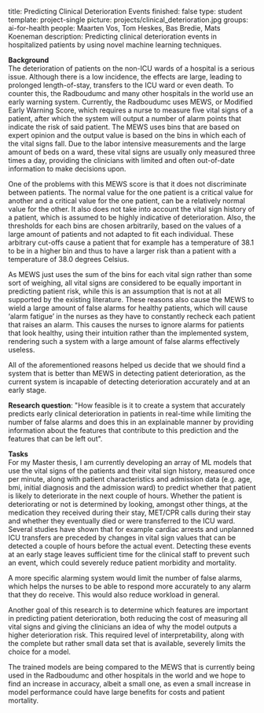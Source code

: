 title: Predicting Clinical Deterioration Events
finished: false
type: student
template: project-single
picture: projects/clinical_deterioration.jpg
groups: ai-for-health
people: Maarten Vos, Tom Heskes, Bas Bredie, Mats Koeneman
description: Predicting clinical deterioration events in hospitalized patients by using novel machine learning techniques.

**Background**<br>
The deterioration of patients on the non-ICU wards of a hospital is a serious issue. Although there is  a low incidence, the effects are large, leading to prolonged length-of-stay, transfers to the ICU ward or even death. To counter this, the Radboudumc and many other hospitals in the world use an early warning system. Currently, the Radboudumc uses MEWS, or Modified Early Warning Score, which requires a nurse to measure five vital signs of a patient, after which the system will output a number of alarm points that indicate the risk of said patient. The MEWS uses bins that are based on expert opinion and the output value is based on the bins in which each of the vital signs fall.  Due to the labor intensive measurements and the large amount of beds on a ward, these vital signs are usually only measured three times a day, providing the clinicians with limited and often out-of-date information to make decisions upon.  

One of the problems with this MEWS score is that it does not discriminate between patients. The normal value for the one patient is a critical value for another and a critical value for the one patient, can be a relatively normal value for the other.  It also does not take into account the vital sign history of a patient, which is assumed to be highly indicative of deterioration. Also, the thresholds for each bins are chosen arbitrarily, based on the values of a large amount of patients and not adapted to fit each individual. These arbitrary cut-offs cause a patient that for example has a temperature of 38.1 to be in a higher bin and thus to have a larger risk than a patient with a temperature of 38.0 degrees Celsius. 

As MEWS just uses the sum of the bins for each vital sign rather than some sort of weighing, all vital signs are considered to be equally important in predicting patient risk, while this is an assumption that is not at all supported by the existing literature. These reasons also cause the MEWS to wield a large amount of false alarms for healthy patients, which will cause ‘alarm fatigue’ in the nurses as they have to constantly recheck each patient that raises an alarm. This causes the nurses to ignore alarms for patients that look healthy, using their intuition rather than the implemented system, rendering such a system with a large amount of false alarms effectively useless.

All of the aforementioned reasons helped us decide that we should find a system that is better than MEWS in detecting patient deterioration, as the current system is incapable of detecting deterioration accurately and at an early stage. 

**Research question**: "How feasible is it to create a system that accurately predicts early clinical deterioration in patients in real-time while limiting the number of false alarms and does this in an explainable manner by providing information about the features that contribute to this prediction and the features that can be left out".

**Tasks**<br>
For my Master thesis, I am currently developing an array of ML models that use the vital signs of the patients and their vital sign history, measured once per minute, along with patient characteristics and admission data (e.g. age, bmi, initial diagnosis and the admission ward) to predict whether that patient is likely to deteriorate in the next couple of hours. Whether the patient is deteriorating or not is determined by looking, amongst other things, at the medication they received during their stay, MET/CPR calls during their stay and whether they eventually died or were transferred to the ICU ward. Several studies have shown that for example cardiac arrests and unplanned ICU transfers are preceded by changes in vital sign values that can be detected a couple of hours before the actual event. Detecting these events at an early stage leaves sufficient time for the clinical staff to prevent such an event, which could severely reduce patient morbidity and mortality. 

A more specific alarming system would limit the number of false alarms, which helps the nurses to be able to respond more accurately to any alarm that they do receive. This would also reduce workload in general.

Another goal of this research is to determine which features are important in predicting patient deterioration, both reducing the cost of measuring all vital signs and giving the clinicians an idea of why the model outputs a higher deterioration risk. This required level of interpretability, along with the complete but rather small data set that is available, severely limits the choice for a model. 

The trained models are being compared to the MEWS that is currently being used in the Radboudumc and other hospitals in the world and we hope to find an increase in accuracy, albeit a small one, as even a small increase in model performance could have large benefits for costs and patient mortality.
